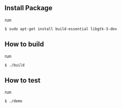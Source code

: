

## Install Package

run

``` sh
$ sudo apt-get install build-essential libgtk-3-dev
```


## How to build

run

``` sh
$ ./build
```


## How to test

run

``` sh
$ ./demo
```

